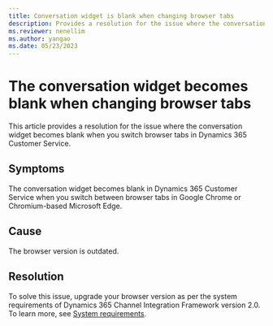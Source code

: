 ```yaml
---
title: Conversation widget is blank when changing browser tabs
description: Provides a resolution for the issue where the conversation widget becomes blank when switching browser tabs in Dynamics 365 Customer Service.
ms.reviewer: nenellim
ms.author: yangao
ms.date: 05/23/2023
---
```

# The conversation widget becomes blank when changing browser tabs

This article provides a resolution for the issue where the conversation widget becomes blank when you switch browser tabs in Dynamics 365 Customer Service.

## Symptoms

The conversation widget becomes blank in Dynamics 365 Customer Service when you switch between browser tabs in Google Chrome or Chromium-based Microsoft Edge.

## Cause

The browser version is outdated.

## Resolution

To solve this issue, upgrade your browser version as per the system requirements of Dynamics 365 Channel Integration Framework version 2.0. To learn more, see [System requirements](/dynamics365/customer-service/channel-integration-framework/v2/system-requirements-channel-integration-framework-v2).
